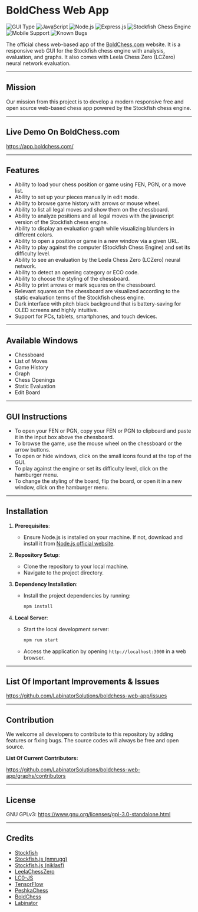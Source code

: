 # BoldChess Web App

![GUI Type](https://img.shields.io/badge/Type-Web_GUI-orange)
![JavaScript](https://img.shields.io/badge/Language-JavaScript-Yes-yellow)
![Node.js](https://img.shields.io/badge/Node.js-Yes-026e00)
![Express.js](https://img.shields.io/badge/Express.js-Yes-ebd81c)
![Stockfish Chess Engine](https://img.shields.io/badge/Stockfish_Chess_Engine-Yes-43AC6A)
![Mobile Support](https://img.shields.io/badge/Touch_Based_Device_Support-Yes-purple)
![Known Bugs](https://img.shields.io/badge/Known_Bugs-0-green)

The official chess web-based app of the [BoldChess.com](https://boldchess.com/) website.
It is a responsive web GUI for the Stockfish chess engine with analysis, evaluation, and graphs. It also comes with Leela Chess Zero (LCZero) neural network evaluation.

---

## Mission

Our mission from this project is to develop a modern responsive free and open source web-based chess app powered by the Stockfish chess engine.

---

## Live Demo On BoldChess.com

https://app.boldchess.com/

---

## Features

- Ability to load your chess position or game using FEN, PGN, or a move list.
- Ability to set up your pieces manually in edit mode.
- Ability to browse game history with arrows or mouse wheel.
- Ability to list all legal moves and show them on the chessboard.
- Ability to analyze positions and all legal moves with the javascript version of the Stockfish chess engine.
- Ability to display an evaluation graph while visualizing blunders in different colors.
- Ability to open a position or game in a new window via a given URL.
- Ability to play against the computer (Stockfish Chess Engine) and set its difficulty level.
- Ability to see an evaluation by the Leela Chess Zero (LCZero) neural network.
- Ability to detect an opening category or ECO code.
- Ability to choose the styling of the chessboard.
- Ability to print arrows or mark squares on the chessboard.
- Relevant squares on the chessboard are visualized according to the static evaluation terms of the Stockfish chess engine.
- Dark interface with pitch black background that is battery-saving for OLED screens and highly intuitive.
- Support for PCs, tablets, smartphones, and touch devices.

---

## Available Windows

- Chessboard
- List of Moves
- Game History
- Graph
- Chess Openings
- Static Evaluation
- Edit Board

---

## GUI Instructions

- To open your FEN or PGN, copy your FEN or PGN to clipboard and paste it in the input box above the chessboard.
- To browse the game, use the mouse wheel on the chessboard or the arrow buttons.
- To open or hide windows, click on the small icons found at the top of the GUI.
- To play against the engine or set its difficulty level, click on the hamburger menu.
- To change the styling of the board, flip the board, or open it in a new window, click on the hamburger menu. 

---

## Installation

1. **Prerequisites**:
   - Ensure Node.js is installed on your machine. If not, download and install it from [Node.js official website](https://nodejs.org/).

2. **Repository Setup**:
   - Clone the repository to your local machine.
   - Navigate to the project directory.

3. **Dependency Installation**:
   - Install the project dependencies by running:
     ```bash
     npm install
     ```

4. **Local Server**:
   - Start the local development server:
     ```bash
     npm run start
     ```
   - Access the application by opening `http://localhost:3000` in a web browser.

---

## List Of Important Improvements & Issues

https://github.com/LabinatorSolutions/boldchess-web-app/issues

---

## Contribution

We welcome all developers to contribute to this repository by adding features or fixing bugs. The source codes will always be free and open source.

**List Of Current Contributors:**

https://github.com/LabinatorSolutions/boldchess-web-app/graphs/contributors

---

## License

GNU GPLv3: https://www.gnu.org/licenses/gpl-3.0-standalone.html

---

## Credits

- [Stockfish](https://github.com/mcostalba/Stockfish)
- [Stockfish.js (nmrugg)](https://github.com/nmrugg/stockfish.js)
- [Stockfish.js (niklasf)](https://github.com/niklasf/stockfish.js)
- [LeelaChessZero](https://github.com/LeelaChessZero)
- [LC0-JS](https://github.com/frpays/lc0-js)
- [TensorFlow](https://github.com/tensorflow/tensorflow)
- [PeshkaChess](https://github.com/hxim/PeshkaChess)
- [BoldChess](https://boldchess.com/)
- [Labinator](https://labinator.com/)